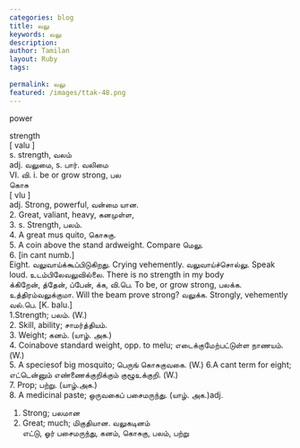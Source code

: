 ```yaml
---
categories: blog
title: வலு
keywords: வலு
description: 
author: Tamilan
layout: Ruby
tags: 
 
permalink: வலு
featured: /images/ttak-48.png
---
```

  
power  
  
strength  
[ valu ]  
s. strength, வலம்  
adj. வலுமை, s. பார். வலிமை  
VI. வி. i. be or grow strong, பல  
கொசு  
[ vlu ]  
adj. Strong, powerful, வன்மை யான.   
2. Great, valiant, heavy, கனமுள்ள,   
3. s. Strength, பலம்.   
4. A great mus quito, கொசுகு.   
5. A coin above the stand ardweight. Compare மெலு.   
6. [in cant numb.]  
Eight. வலுவாய்க்கூப்பிடுகிறது. Crying vehemently. வலுவாய்ச்சொல்லு. Speak loud. உடம்பிலேவலுவில்லை. There is no strength in my body  
க்கிறேன், த்தேன், ப்பேன், க்க, வி.பெ. To be, or grow strong, பலக்க. உத்திரம்வலுக்குமா. Will the beam prove strong? வலுக்க. Strongly, vehemently  
வல்.பெ. [K. balu.]  
1.Strength; பலம். (W.)   
2. Skill, ability; சாமர்த்தியம்.   
3. Weight; கனம். (யாழ். அக.)   
4. Coinabove standard weight, opp. to melu; எடைக்குமேற்பட்டுள்ள நாணயம். (W.)   
5. A speciesof big mosquito; பெருங் கொசுகுவகை. (W.) 6.A cant term for eight; எட்டென்னும் எண்ணைக்குறிக்கும் குழூஉக்குறி. (W.)   
7. Prop; பற்று. (யாழ்.அக.)   
8. A medicinal paste; ஒருவகைப் பசைமருந்து. (யாழ். அக.)adj.   
1. Strong; பலமான  
2. Great; much; மிகுதியான. வலுகடினம்  
எட்டு, ஓர் பசைமருந்து, கனம், கொசுகு, பலம், பற்று